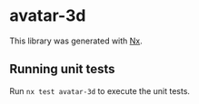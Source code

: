 # avatar-3d

This library was generated with [Nx](https://nx.dev).

## Running unit tests

Run `nx test avatar-3d` to execute the unit tests.
